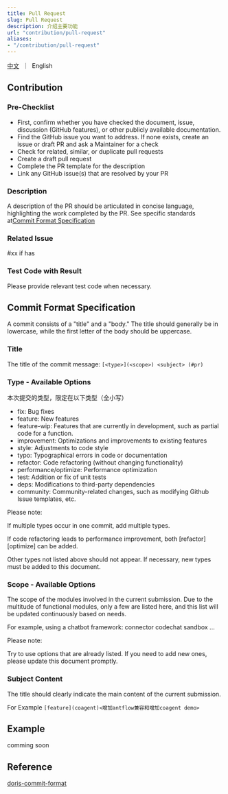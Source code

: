```yaml
---
title: Pull Request
slug: Pull Request
description: 介绍主要功能
url: "contribution/pull-request"
aliases:
- "/contribution/pull-request"
---
```



<p align="left">
    <a href="/contribution/pull-request-zh">中文</a>&nbsp ｜ &nbsp<a>English&nbsp </a>
</p>


## Contribution

### Pre-Checklist
- First, confirm whether you have checked the document, issue, discussion (GitHub features), or other publicly available documentation.
- Find the GitHub issue you want to address. If none exists, create an issue or draft PR and ask a Maintainer for a check
- Check for related, similar, or duplicate pull requests
- Create a draft pull request
- Complete the PR template for the description
- Link any GitHub issue(s) that are resolved by your PR

### Description

A description of the PR should be articulated in concise language, highlighting the work completed by the PR. See specific standards at[Commit Format Specification](#Commit-Format-Specification)

### Related Issue
#xx if has

### Test Code with Result
Please provide relevant test code when necessary.



## Commit Format Specification
A commit consists of a "title" and a "body." The title should generally be in lowercase, while the first letter of the body should be uppercase.

### Title
The title of the commit message: `[<type>](<scope>) <subject> (#pr)`


### Type - Available Options

本次提交的类型，限定在以下类型（全小写）
- fix: Bug fixes
- feature: New features
- feature-wip: Features that are currently in development, such as partial code for a function.
- improvement: Optimizations and improvements to existing features
- style: Adjustments to code style
- typo: Typographical errors in code or documentation
- refactor: Code refactoring (without changing functionality)
- performance/optimize: Performance optimization
- test: Addition or fix of unit tests
- deps: Modifications to third-party dependencies
- community: Community-related changes, such as modifying Github Issue templates, etc.

Please note:

If multiple types occur in one commit, add multiple types.

If code refactoring leads to performance improvement, both [refactor][optimize] can be added.

Other types not listed above should not appear. If necessary, new types must be added to this document.

### Scope - Available Options
The scope of the modules involved in the current submission. Due to the multitude of functional modules, only a few are listed here, and this list will be updated continuously based on needs.

For example, using a chatbot framework:
connector
codechat
sandbox
...

Please note:

Try to use options that are already listed. If you need to add new ones, please update this document promptly.

### Subject Content
The title should clearly indicate the main content of the current submission.

For Example
`[feature](coagent)<增加antflow兼容和增加coagent demo>`
## Example
comming soon


## Reference
[doris-commit-format](https://doris.apache.org/zh-CN/community/how-to-contribute/commit-format-specification)